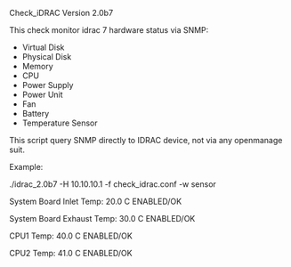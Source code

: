 Check_iDRAC
Version 2.0b7

This check monitor idrac 7 hardware status via SNMP:
- Virtual Disk
- Physical Disk
- Memory
- CPU
- Power Supply
- Power Unit
- Fan
- Battery
- Temperature Sensor

This script query SNMP directly to IDRAC device, not via any openmanage suit.

Example:

./idrac_2.0b7 -H 10.10.10.1 -f check_idrac.conf -w sensor

System Board Inlet Temp: 20.0 C ENABLED/OK

System Board Exhaust Temp: 30.0 C ENABLED/OK

CPU1 Temp: 40.0 C ENABLED/OK

CPU2 Temp: 41.0 C ENABLED/OK
